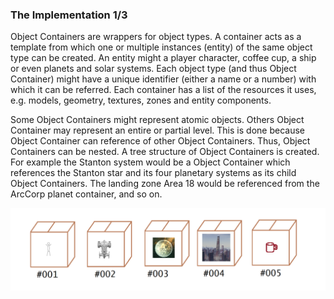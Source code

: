 ### The Implementation 1/3
Object Containers are wrappers for object types. A container acts as a template from which one or multiple instances (entity) of the same object type can be created. An entity might a player character, coffee cup, a ship or even planets and solar systems. Each object type (and thus Object Container) might have a unique identifier (either a name or a number) with which it can be referred. Each container has a list of the resources it uses, e.g. models, geometry, textures, zones and entity components.

Some Object Containers might represent atomic objects. Others Object Container may represent an entire or partial level. This is done because Object Container can reference of other Object Containers. Thus, Object Containers can be nested. A tree structure of Object Containers is created. For example the Stanton system would be a Object Container which references the Stanton star and its four planetary systems as its child Object Containers. The landing zone Area 18 would be referenced from the ArcCorp planet container, and so on.

![Image](/images/object_container/image-02.png)
